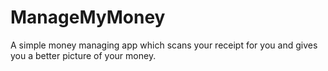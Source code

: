 # ManageMyMoney
A simple money managing app which scans your receipt for you and gives you a better picture of your money.
